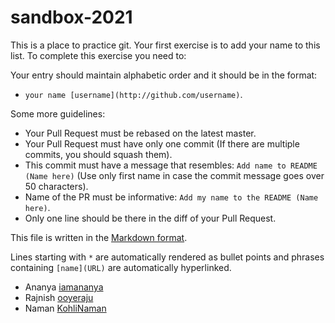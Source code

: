 # sandbox-2021
This is a place to practice git. Your first exercise is to add your name to this list.
To complete this exercise you need to:

Your entry should maintain alphabetic order and it should be in the format:

- `your name [username](http://github.com/username)`. 

Some more guidelines:

* Your Pull Request must be rebased on the latest master.
* Your Pull Request must have only one commit (If there are multiple commits, you should squash them).
* This commit must have a message that resembles: `Add name to README (Name here)` (Use only first name in case the commit message goes over 50 characters).
* Name of the PR must be informative: `Add my name to the README (Name here)`.
* Only one line should be there in the diff of your Pull Request.

This file is written in the [Markdown format](https://guides.github.com/features/mastering-markdown/).

Lines starting with `*` are automatically rendered as bullet points and phrases containing `[name](URL)` are automatically hyperlinked.
* Ananya [iamananya](http://github.com/iamananya)
* Rajnish [ooyeraju](http://github.com/ooyeraju)
* Naman [KohliNaman](http://github.com/KohliNaman)
